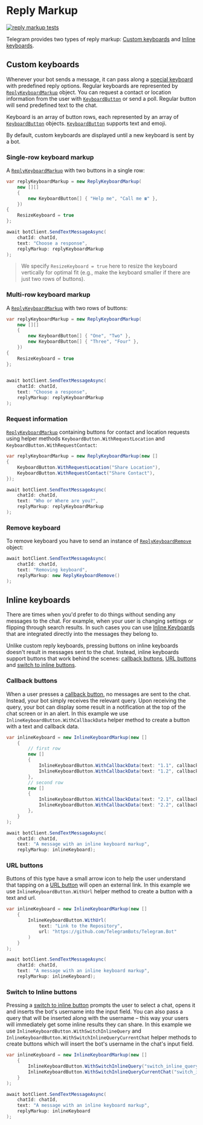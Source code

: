 # Reply Markup

[![reply markup tests](https://img.shields.io/badge/Examples-Reply_Markup-green.svg?style=flat-square)](https://github.com/TelegramBots/Telegram.Bot/blob/master/test/Telegram.Bot.Tests.Integ/ReplyMarkup/ReplyMarkupTests.cs)

Telegram provides two types of reply markup: [Custom keyboards](#custom-keyboards) and [Inline keyboards](#inline-keyboards).

## Custom keyboards

Whenever your bot sends a message, it can pass along a [special keyboard] with predefined reply options. Regular keyboards are represented by [`ReplyKeyboardMarkup`] object. You can request a contact or location information from the user with [`KeyboardButton`] or send a poll. Regular button will send predefined text to the chat.

Keyboard is an array of button rows, each represented by an array of [`KeyboardButton`] objects. [`KeyboardButton`] supports text and emoji.

By default, custom keyboards are displayed until a new keyboard is sent by a bot.

### Single-row keyboard markup

A [`ReplyKeyboardMarkup`] with two buttons in a single row:

```c#
var replyKeyboardMarkup = new ReplyKeyboardMarkup(
    new [][]
    {
        new KeyboardButton[] { "Help me", "Call me ☎️" },
    })
{
    ResizeKeyboard = true
};

await botClient.SendTextMessageAsync(
    chatId: chatId,
    text: "Choose a response",
    replyMarkup: replyKeyboardMarkup
);
```

> We specify `ResizeKeyboard = true` here to resize the keyboard vertically for optimal fit (e.g., make the keyboard smaller if there are just two rows of buttons).

### Multi-row keyboard markup

A [`ReplyKeyboardMarkup`] with two rows of buttons:

```c#
var replyKeyboardMarkup = new ReplyKeyboardMarkup(
    new [][]
    {
        new KeyboardButton[] { "One", "Two" },
        new KeyboardButton[] { "Three", "Four" },
    })
{
    ResizeKeyboard = true
};
    

await botClient.SendTextMessageAsync(
    chatId: chatId,
    text: "Choose a response",
    replyMarkup: replyKeyboardMarkup
);
```

### Request information

[`ReplyKeyboardMarkup`] containing buttons for contact and location requests using helper methods `KeyboardButton.WithRequestLocation` and `KeyboardButton.WithRequestContact`:

```c#
var replyKeyboardMarkup = new ReplyKeyboardMarkup(new []
{
    KeyboardButton.WithRequestLocation("Share Location"),
    KeyboardButton.WithRequestContact("Share Contact"),
});

await botClient.SendTextMessageAsync(
    chatId: chatId,
    text: "Who or Where are you?",
    replyMarkup: replyKeyboardMarkup
);
```

### Remove keyboard

To remove keyboard you have to send an instance of [`ReplyKeyboardRemove`] object:

```c#
await botClient.SendTextMessageAsync(
    chatId: chatId,
    text: "Removing keyboard",
    replyMarkup: new ReplyKeyboardRemove()
);
```

## Inline keyboards

There are times when you'd prefer to do things without sending any messages to the chat. For example, when your user is changing settings or flipping through search results. In such cases you can use [Inline Keyboards] that are integrated directly into the messages they belong to.

Unlike custom reply keyboards, pressing buttons on inline keyboards doesn't result in messages sent to the chat. Instead, inline keyboards support buttons that work behind the scenes: [callback buttons](#callback-buttons), [URL buttons](#url-buttons) and [switch to inline buttons](#switch-to-inline-buttons).

### Callback buttons

When a user presses a [callback button], no messages are sent to the chat. Instead, your bot simply receives the relevant query. Upon receiving the query, your bot can display some result in a notification at the top of the chat screen or in an alert. In this example we use `InlineKeyboardButton.WithCallbackData` helper method to create a button with a text and callback data.

```c#
var inlineKeyboard = new InlineKeyboardMarkup(new []
    {
        // first row
        new []
        {
            InlineKeyboardButton.WithCallbackData(text: "1.1", callbackData: "11"),
            InlineKeyboardButton.WithCallbackData(text: "1.2", callbackData: "12"),
        },
        // second row
        new []
        {
            InlineKeyboardButton.WithCallbackData(text: "2.1", callbackData: "21"),
            InlineKeyboardButton.WithCallbackData(text: "2.2", callbackData: "22"),
        },
    }
);

await botClient.SendTextMessageAsync(
    chatId: chatId,
    text: "A message with an inline keyboard markup",
    replyMarkup: inlineKeyboard);
```

### URL buttons

Buttons of this type have a small arrow icon to help the user understand that tapping on a [URL button] will open an external link. In this example we use `InlineKeyboardButton.WithUrl` helper method to create a button with a text and url.

```c#
var inlineKeyboard = new InlineKeyboardMarkup(new []
    {
        InlineKeyboardButton.WithUrl(
            text: "Link to the Repository",
            url: "https://github.com/TelegramBots/Telegram.Bot"
        )
    }
);

await botClient.SendTextMessageAsync(
    chatId: chatId,
    text: "A message with an inline keyboard markup",
    replyMarkup: inlineKeyboard);
```

### Switch to Inline buttons

Pressing a [switch to inline button] prompts the user to select a chat, opens it and inserts the bot's username into the input field. You can also pass a query that will be inserted along with the username – this way your users will immediately get some inline results they can share. In this example we use `InlineKeyboardButton.WithSwitchInlineQuery` and `InlineKeyboardButton.WithSwitchInlineQueryCurrentChat` helper methods to create buttons which will insert the bot's username in the chat's input field.

```c#
var inlineKeyboard = new InlineKeyboardMarkup(new []
    {
        InlineKeyboardButton.WithSwitchInlineQuery("switch_inline_query"),
        InlineKeyboardButton.WithSwitchInlineQueryCurrentChat("switch_inline_query_current_chat"),
    }
);

await botClient.SendTextMessageAsync(
    chatId: chatId,
    text: "A message with an inline keyboard markup",
    replyMarkup: inlineKeyboard
);
```

[special keyboard]: https://core.telegram.org/bots#keyboards
[`ReplyKeyboardMarkup`]: https://core.telegram.org/bots/api/#replykeyboardmarkup
[`KeyboardButton`]: https://core.telegram.org/bots/api/#keyboardbutton
[Inline Keyboards]: https://core.telegram.org/bots#inline-keyboards-and-on-the-fly-updating
[callback button]: https://core.telegram.org/bots/2-0-intro#callback-buttons
[URL button]: https://core.telegram.org/bots/2-0-intro#url-buttons
[switch to inline button]: https://core.telegram.org/bots/2-0-intro#switch-to-inline-buttons
[`ReplyKeyboardRemove`]: https://core.telegram.org/bots/api#replykeyboardremove

